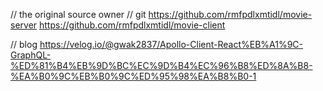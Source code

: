// the original source owner
// git
https://github.com/rmfpdlxmtidl/movie-server
https://github.com/rmfpdlxmtidl/movie-client

// blog
https://velog.io/@gwak2837/Apollo-Client-React%EB%A1%9C-GraphQL-%ED%81%B4%EB%9D%BC%EC%9D%B4%EC%96%B8%ED%8A%B8-%EA%B0%9C%EB%B0%9C%ED%95%98%EA%B8%B0-1